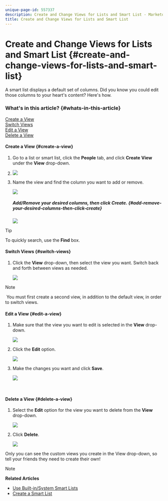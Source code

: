 ```yaml
---
unique-page-id: 557337
description: Create and Change Views for Lists and Smart List - Marketo Docs - Product Documentation
title: Create and Change Views for Lists and Smart List
---
```


# Create and Change Views for Lists and Smart List {#create-and-change-views-for-lists-and-smart-list}

A smart list displays a default set of columns. Did you know you could edit those columns to your heart's content? Here's how. 

### What's in this article? {#whats-in-this-article}

[Create a View](#create-a-view)  
[Switch Views](#switch-views)  
[Edit a View](#edit-a-view)  
[Delete a View](#delete-a-view)

#### Create a View {#create-a-view}

1. Go to a list or smart list, click the **People** tab, and click **Create** **View** under the **View** drop-down.
1. ![](assets/smartlist-createview.png)

1. Name the view and find the column you want to add or remove. 

   ![](assets/image2014-9-12-11-3a23-3a53.png)

   ##### Add/Remove your desired columns, then click Create. {#add-remove-your-desired-columns-then-click-create}

   ![](assets/image2014-9-12-11-3a24-3a7.png)

>[!TIP]
>
>To quickly search, use the&nbsp;**Find**&nbsp;box.&nbsp;

#### Switch Views {#switch-views}

1. Click the **View** drop-down, then select the view you want. Switch back and forth between views as needed.

   ![](assets/smartlist-customviewchoose.png)

>[!NOTE]
>
>&nbsp;You must first create a second view, in addition to the default view, in order to switch views.

#### Edit a View {#edit-a-view}

1. Make sure that the view you want to edit is selected in the **View** drop-down.

   ![](assets/smartlist-customviewchoose.png)

1. Click the&nbsp;**Edit**&nbsp;option.

   ![](assets/smartlist-editcustomview.png)

1. Make the changes you want and click **Save**.

   ![](assets/image2014-9-12-11-3a27-3a19.png)

&nbsp; 

#### Delete a View {#delete-a-view}

1. Select the **Edit** option for the view you want to delete from the **View** drop-down.

   ![](assets/smartlist-editcustomview.png)

1. Click **Delete**.

   ![](assets/image2014-9-12-11-3a27-3a39.png)

Only you can see the custom views you create in the View drop-down, so tell your friends they need to create their own! 

>[!NOTE]
>
>**Related Articles**
>
>* [Use Built-in/System Smart Lists](use-built-in-system-smart-lists.md)
>* [Create a Smart List](../../../../product-docs/core-marketo-concepts/smart-lists-and-static-lists/creating-a-smart-list/create-a-smart-list.md)
>

